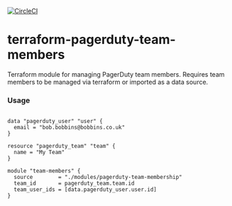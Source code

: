 [![CircleCI](https://circleci.com/gh/TomTucka/terraform-pagerduty-team-members.svg?style=svg)](https://circleci.com/gh/TomTucka/terraform-pagerduty-team-members)

# terraform-pagerduty-team-members

Terraform module for managing PagerDuty team members. Requires team members to be managed via terraform or imported as a data source.

### Usage

```hcl

data "pagerduty_user" "user" {
  email = "bob.bobbins@bobbins.co.uk"
}

resource "pagerduty_team" "team" {
  name = "My Team"
}

module "team-members" {
  source        = "./modules/pagerduty-team-membership"
  team_id       = pagerduty_team.team.id
  team_user_ids = [data.pagerduty_user.user.id]
}
```
